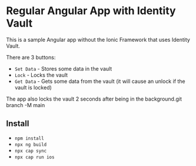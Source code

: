 # Regular Angular App with Identity Vault
This is a sample Angular app without the Ionic Framework that uses Identity Vault.

There are 3 buttons:
- `Set Data` - Stores some data in the vault
- `Lock` - Locks the vault
- `Get Data` - Gets some data from the vault (it will cause an unlock if the vault is locked)

The app also locks the vault 2 seconds after being in the background.git branch -M main

## Install
- `npm install`
- `npx ng build`
- `npx cap sync`
- `npx cap run ios`